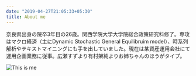 ```yaml
---
date: "2019-04-27T21:05:33+05:30"
title: About me
---
```


奈良県出身の院卒3年目の26歳。関西学院大学大学院総合政策研究科修了。専攻はマクロ経済（主にDynamic Stochastic General Equilibruim model）、時系列解析やテキストマイニングにも手を出していました。現在は某資産運用会社にて運用企画業務に従事。広瀬すずより有村架純よりお姉ちゃんのほうがタイプ。

![This is me](/my_blog/img/about.png)
